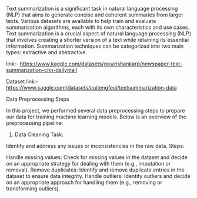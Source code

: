 Text summarization is a significant task in natural language processing (NLP) that aims to generate concise and coherent summaries from larger texts. Various datasets are available to help train and evaluate summarization algorithms, each with its own characteristics and use cases.
Text summarization is a crucial aspect of natural language processing (NLP) that involves creating a shorter version of a text while retaining its essential information. Summarization techniques can be categorized into two main types: extractive and abstractive.



link:- https://www.kaggle.com/datasets/gowrishankarp/newspaper-text-summarization-cnn-dailymail

Dataset link:- https://www.kaggle.com/datasets/cuitengfeui/textsummarization-data


Data Preprocessing Steps

In this project, we performed several data preprocessing steps to prepare our data for training machine learning models. Below is an overview of the preprocessing pipeline:

1. Data Cleaning Task:

Identify and address any issues or inconsistencies in the raw data.
Steps:

Handle missing values: Check for missing values in the dataset and decide on an appropriate strategy for dealing with them (e.g., imputation or removal).
Remove duplicates: Identify and remove duplicate entries in the dataset to ensure data integrity.
Handle outliers: Identify outliers and decide on an appropriate approach for handling them (e.g., removing or transforming outliers).
